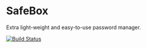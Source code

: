 # SafeBox
Extra light-weight and easy-to-use password manager.

[![Build Status](https://travis-ci.org/Show-vars/SafeBox.svg?branch=master)](https://travis-ci.org/Show-vars/SafeBox)
